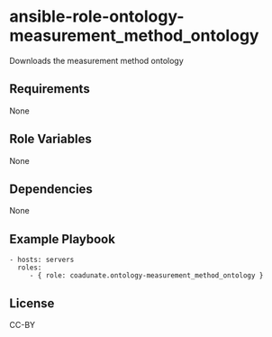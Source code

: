 ansible-role-ontology-measurement_method_ontology
=========

Downloads the measurement method ontology

Requirements
------------

None

Role Variables
--------------

None

Dependencies
------------

None

Example Playbook
----------------

    - hosts: servers
      roles:
         - { role: coadunate.ontology-measurement_method_ontology }

License
----
CC-BY
